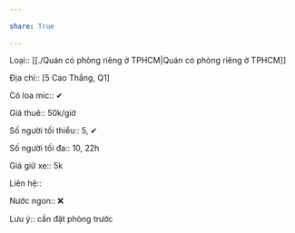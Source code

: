 ---  
share: True  
---  
Loại:: [[./Quán có phòng riêng ở TPHCM|Quán có phòng riêng ở TPHCM]]  
Địa chỉ:: [5 Cao Thắng, Q1]    
Có loa mic:: ✔  
Giá thuê:: 50k/giờ  
Số người tối thiểu:: 5, ✔  
Số người tối đa:: 10, 22h  
Giá giữ xe:: 5k  
Liên hệ::   
Nước ngon:: ❌  
  
Lưu ý:: cần đặt phòng trước  
